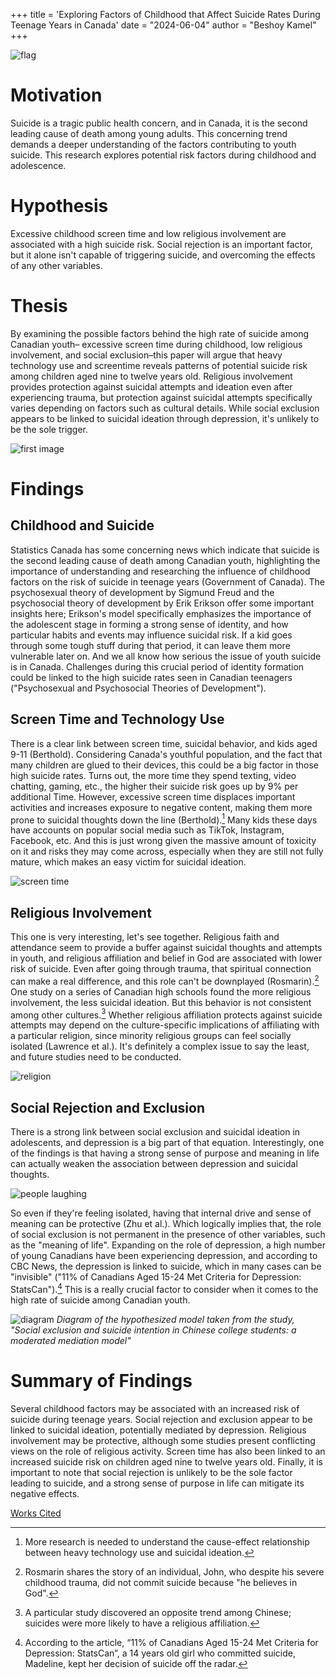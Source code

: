 +++
title = 'Exploring Factors of Childhood that Affect Suicide Rates During Teenage Years in Canada'
date = "2024-06-04"
author = "Beshoy Kamel"
+++

![flag](/flag.jpg)

# Motivation
Suicide is a tragic public health concern, and in Canada, it is the second leading cause of death among
young adults. This concerning trend demands a deeper understanding of the factors contributing to
youth suicide. This research explores potential risk factors during childhood and adolescence.

# Hypothesis
Excessive childhood screen time and low religious involvement are associated with a high
suicide risk. Social rejection is an important factor, but it alone isn't capable of triggering suicide,
and overcoming the effects of any other variables.

# Thesis
By examining the possible factors behind the high rate of suicide among Canadian youth–
excessive screen time during childhood, low religious involvement, and social exclusion–this
paper will argue that heavy technology use and screentime reveals patterns of potential suicide
risk among children aged nine to twelve years old. Religious involvement provides protection
against suicidal attempts and ideation even after experiencing trauma, but protection against
suicidal attempts specifically varies depending on factors such as cultural details. While social
exclusion appears to be linked to suicidal ideation through depression, it's unlikely to be the sole
trigger.

![first image](/hunter.jpg)

# Findings
## Childhood and Suicide
Statistics Canada has some concerning news which indicate that suicide is the second leading
cause of death among Canadian youth, highlighting the importance of understanding and
researching the influence of childhood factors on the risk of suicide in teenage years
(Government of Canada). The psychosexual theory of development by Sigmund Freud and the
psychosocial theory of development by Erik Erikson offer some important insights here;
Erikson's model specifically emphasizes the importance of the adolescent stage in forming a
strong sense of identity, and how particular habits and events may influence suicidal risk. If a kid
goes through some tough stuff during that period, it can leave them more vulnerable later on.
And we all know how serious the issue of youth suicide is in Canada. Challenges during this
crucial period of identity formation could be linked to the high suicide rates seen in Canadian
teenagers ("Psychosexual and Psychosocial Theories of Development").

## Screen Time and Technology Use
There is a clear link between screen time, suicidal behavior, and kids aged 9-11 (Berthold).
Considering Canada's youthful population, and the fact that many children are glued to their
devices, this could be a big factor in those high suicide rates. Turns out, the more time they spend
texting, video chatting, gaming, etc., the higher their suicide risk goes up by 9% per additional
Time. However, excessive screen time displaces important activities and increases exposure to
negative content, making them more prone to suicidal thoughts down the line (Berthold).[^1] Many kids
these days have accounts on popular social media such as TikTok, Instagram, Facebook, etc. And
this is just wrong given the massive amount of toxicity on it and risks they may come across, especially
when they are still not fully mature, which makes an easy victim for suicidal ideation.

![screen time](/kid.jpg)

[^1]: More research is needed to understand the cause-effect relationship between heavy technology use
and suicidal ideation.

## Religious Involvement
This one is very interesting, let's see together. Religious faith and attendance seem to provide a buffer against
suicidal thoughts and attempts in youth, and religious affiliation and belief in God are associated
with lower risk of suicide. Even after going through trauma, that spiritual connection can make a
real difference, and this role can't be downplayed (Rosmarin).[^2] One study on a series of
Canadian high schools found the more religious involvement, the less suicidal ideation. But this
behavior is not consistent among other cultures.[^3] Whether religious affiliation protects against
suicide attempts may depend on the culture-specific implications of affiliating with a particular
religion, since minority religious groups can feel socially isolated (Lawrence et al.). It's definitely a
complex issue to say the least, and future studies need to be conducted.

![religion](/religion.jpg)

[^2]: Rosmarin shares the story of an individual, John, who despite his severe childhood trauma, did not
commit suicide because "he believes in God".
[^3]: A particular study discovered an opposite trend among Chinese; suicides were more likely to have a
religious affiliation.

## Social Rejection and Exclusion
There is a strong link between social exclusion and suicidal ideation in adolescents, and
depression is a big part of that equation. Interestingly, one of the findings is that having a strong
sense of purpose and meaning in life can actually weaken the association between depression and
suicidal thoughts.

![people laughing](/laughing.jpg)

So even if they're feeling isolated, having that internal drive and sense of
meaning can be protective (Zhu et al.). Which logically implies that, the role of social exclusion
is not permanent in the presence of other variables, such as the "meaning of life". Expanding on
the role of depression, a high number of young Canadians have been experiencing depression,
and according to CBC News, the depression is linked to suicide, which in many cases can be
"invisible" ("11% of Canadians Aged 15-24 Met Criteria for Depression: StatsCan").[^4] This is a
really crucial factor to consider when it comes to the high rate of suicide among Canadian youth.

![diagram](/diagram.png)
*Diagram of the hypothesized model taken from the study, "Social exclusion and
suicide intention in Chinese college students: a moderated mediation model"*

[^4]: According to the article, “11% of Canadians Aged 15-24 Met Criteria for Depression: StatsCan”, a 14
years old girl who committed suicide, Madeline, kept her decision of suicide off the radar.

# Summary of Findings
Several childhood factors may be associated with an increased risk of suicide during teenage
years. Social rejection and exclusion appear to be linked to suicidal ideation, potentially
mediated by depression. Religious involvement may be protective, although some studies present
conflicting views on the role of religious activity. Screen time has also been linked to an
increased suicide risk on children aged nine to twelve years old. Finally, it is important to note
that social rejection is unlikely to be the sole factor leading to suicide, and a strong sense of
purpose in life can mitigate its negative effects.

[Works Cited](/works-cited/1)
